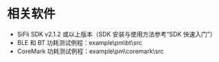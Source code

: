 # 相关软件
* SiFli SDK v2.1.2 或以上版本（SDK 安装与使用方法参考“SDK 快速入门”）
* BLE 和 BT 功耗测试例程：example\pm\bt\src
* CoreMark 功耗测试例程：example\pm\coremark\src
